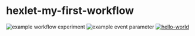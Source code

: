 # hexlet-my-first-workflow  
![example workflow](https://github.com/github/docs/actions/workflows/main.yml/badge.svg)
experiment
![example event parameter](https://github.com/github/docs/actions/workflows/main.yml/badge.svg?event=push)
[![hello-world](https://github.com/viktordiag/hexlet-my-first-workflow/actions/workflows/hello-world.yml/badge.svg)](https://github.com/viktordiag/hexlet-my-first-workflow/actions/workflows/hello-world.yml)

